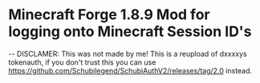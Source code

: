 # Minecraft Forge 1.8.9 Mod for logging onto Minecraft Session ID's
-- DISCLAMER: This was not made by me!
This is a reupload of dxxxxys tokenauth, if you don't trust this you can use https://github.com/Schubilegend/SchubiAuthV2/releases/tag/2.0 instead.

